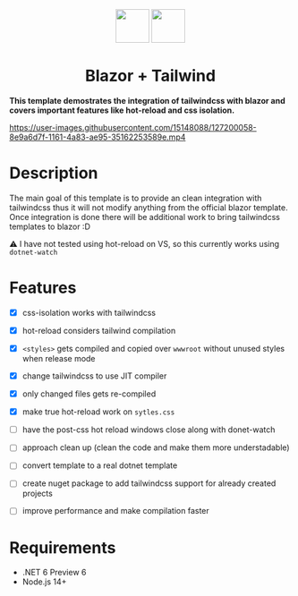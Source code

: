 <div align="center">
  <img height="60" src="https://upload.wikimedia.org/wikipedia/commons/d/d0/Blazor.png">
  <img height="60" src="https://www.markusantonwolf.com/media/pages/blog/tailwind-css/265298487-1596675041/tailwind-css-logo.svg">
  <h1>Blazor + Tailwind</h1>
</div>

**This template demostrates the integration of tailwindcss with blazor and covers important features like hot-reload and css isolation.**

https://user-images.githubusercontent.com/15148088/127200058-8e9a6d7f-1161-4a83-ae95-35162253589e.mp4

# Description
The main goal of this template is to provide an clean integration with tailwindcss thus it will not modify anything from the official blazor template. Once integration is done there will be additional work to bring tailwindcss templates to blazor :D

⚠️ I have not tested using hot-reload on VS, so this currently works using `dotnet-watch`

# Features
- [x] css-isolation works with tailwindcss
- [x] hot-reload considers tailwind compilation
- [x] `<styles>` gets compiled and copied over `wwwroot` without unused styles when release mode
- [x] change tailwindcss to use JIT compiler
- [x] only changed files gets re-compiled
- [x] make true hot-reload work on `sytles.css`
- [ ] have the post-css hot reload windows close along with donet-watch
- [ ] approach clean up (clean the code and make them more understadable)
- [ ] convert template to a real dotnet template
- [ ] create nuget package to add tailwindcss support for already created projects
- [ ] improve performance and make compilation faster


# Requirements 
- .NET 6 Preview 6
- Node.js 14+
